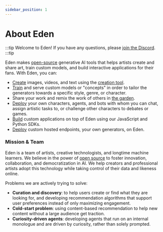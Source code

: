 ```yaml
---
sidebar_position: 1
---
```


# About Eden

:::tip
Welcome to Eden! If you have any questions, please [join the Discord](https://discord.gg/4dSYwDT).
:::tip

Eden makes [open-source](https://github.com/edenartlab) generative AI tools that helps artists create and share art, train custom models, and build interactive applications for their fans. With Eden, you can:

- [Create](/docs/guides/creation) images, videos, and text using the [creation tool](https://app.eden.art/create/creations).
- [Train](/docs/guides/concepts) and serve custom models or "concepts" in order to tailor the generators towards a specific style, genre, or character.
- Share your work and remix the work of others in [the garden](https://app.eden.art).
- [Deploy](/docs/guides/characters) your own characters, agents, and bots with whom you can chat, assign artistic tasks to, or challenge other characters to debates or games.
- [Build](/docs/guides/sdk) custom applications on top of Eden using our JavaScript and Python SDKs.
- [Deploy](https://docs.eden.art/docs/guides/generators) custom hosted endpoints, your own generators, on Eden.

### Mission & Team

Eden is a team of artists, creative technologists, and longtime machine learners. We believe in the power of [open source](https://github.com/edenartlab) to foster innovation, collaboration, and democratization in AI. We help creators and professional artists adopt this technology while taking control of their data and likeness online.

Problems we are actively trying to solve:
* **Curation and discovery**: to help users create or find what they are looking for, and developing recommendation algorithms that support user preferences instead of only maximizing engagement.
* **Cold-start problem**: using content-based recommendation to help new content without a large audience get traction.
* **Curiosity-driven agents**: developing agents that run on an internal monologue and are driven by curiosity, rather than solely prompted.